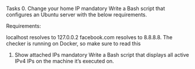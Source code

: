 Tasks
0. Change your home IP
mandatory
Write a Bash script that configures an Ubuntu server with the below requirements.

Requirements:

localhost resolves to 127.0.0.2
facebook.com resolves to 8.8.8.8.
The checker is running on Docker, so make sure to read this


1. Show attached IPs
mandatory
Write a Bash script that displays all active IPv4 IPs on the machine it’s executed on.
